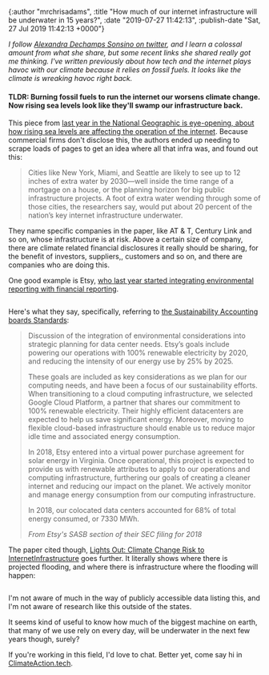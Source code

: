 

{:author "mrchrisadams", :title "How much of our internet infrastructure will be underwater in 15 years?", :date "2019-07-27 11:42:13", :publish-date "Sat, 27 Jul 2019 11:42:13 +0000"}



<!-- content below -->

<!-- wp:paragraph -->
<p><em>I follow <a href="https://twitter.com/iotwatch">Alexandra Dechamps Sonsino on twitter</a>, and I learn a colossal amount from what she share, but some recent links she shared really got me thinking. I've written previously about how tech and the internet plays havoc with our climate because it relies on fossil fuels. It looks like the climate is wreaking havoc right back.</em></p>
<!-- /wp:paragraph -->

<!-- wp:heading {"level":4} -->
<h4>TLDR: Burning fossil fuels to run the internet our worsens climate change. Now rising sea levels look like they'll swamp our infrastructure back.</h4>
<!-- /wp:heading -->

<!-- wp:paragraph -->
<p>This piece from <a href="https://www.nationalgeographic.com/science/2018/07/news-internet-underwater-sea-level-rise/">last year in the National Geographic is eye-opening, about how rising sea levels are affecting the operation of the internet</a>. Because commercial firms don't disclose this, the authors ended up needing to scrape loads of pages to get an idea where all that infra was, and found out this:</p>
<!-- /wp:paragraph -->

<!-- wp:quote -->
<blockquote class="wp-block-quote"><p>Cities like New York, Miami, and Seattle are likely to see up to 12 inches of extra water by 2030—well inside the time range of a mortgage on a house, or the planning horizon for big public infrastructure projects. A foot of extra water wending through some of those cities, the researchers say, would put about 20 percent of the nation’s key internet infrastructure underwater.</p></blockquote>
<!-- /wp:quote -->

<!-- wp:paragraph -->
<p>They name specific companies in the paper, like AT &amp; T, Century Link and so on, whose infrastructure is at risk. Above a certain size of company, there are climate related financial disclosures it really should be sharing, for the benefit of investors, suppliers,, customers and so on, and there are companies who are doing this.</p>
<!-- /wp:paragraph -->

<!-- wp:paragraph -->
<p>One good example is Etsy, <a href="https://medium.com/etsy-impact/why-etsy-is-integrating-our-sustainability-reporting-with-our-financial-reporting-b137c449271a">who last year started integrating environmental reporting with financial reporting</a>.</p>
<!-- /wp:paragraph -->

<!-- wp:image {"id":3735,"sizeSlug":"large"} -->
<figure class="wp-block-image size-large"><img src="https://mrchrisadamsblog.files.wordpress.com/2019/07/screenshot-2019-07-27-at-13.28.58.png" alt="" class="wp-image-3735" /></figure>
<!-- /wp:image -->

<!-- wp:paragraph -->
<p>Here's what they say, specifically, referring to <a href="https://www.sasb.org/">the Sustainability Accounting boards Standards</a>:</p>
<!-- /wp:paragraph -->

<!-- wp:quote -->
<blockquote class="wp-block-quote"><p>Discussion of the integration of environmental considerations into strategic planning for data center needs. Etsy’s goals include powering our operations with 100% renewable electricity by 2020, and reducing the intensity of our energy use by 25% by 2025.</p><p>These goals are included as key considerations as we plan for our computing needs, and have been a focus of our sustainability efforts. When transitioning to a cloud computing infrastructure, we selected Google Cloud Platform, a partner that shares our commitment to 100% renewable electricity. Their highly efficient datacenters are expected to help us save significant energy. Moreover, moving to flexible cloud-based infrastructure should enable us to reduce major idle time and associated energy consumption.</p><p>In 2018, Etsy entered into a virtual power purchase agreement for solar energy in Virginia. Once operational, this project is expected to provide us with renewable attributes to apply to our operations and computing infrastructure, furthering our goals of creating a cleaner internet and reducing our impact on the planet. We actively monitor and manage energy consumption from our computing infrastructure.</p><p>In 2018, our colocated data centers accounted for 68% of total energy consumed, or 7330 MWh.</p><cite>From Etsy's SASB section of their SEC filing for 2018</cite></blockquote>
<!-- /wp:quote -->

<!-- wp:paragraph -->
<p>The paper cited though, <a href="http://pages.cs.wisc.edu/~pb/anrw18_final.pdf">Lights Out: Climate Change Risk to InternetInfrastructure</a> goes further. It literally shows where there is projected flooding, and where there is infrastructure where the flooding will happen:</p>
<!-- /wp:paragraph -->

<!-- wp:image {"id":3736,"sizeSlug":"large"} -->
<figure class="wp-block-image size-large"><img src="https://mrchrisadamsblog.files.wordpress.com/2019/07/screenshot-2019-07-27-at-12.24.56.png" alt="" class="wp-image-3736" /></figure>
<!-- /wp:image -->

<!-- wp:paragraph -->
<p>I'm not aware of much in the way of publicly accessible data listing this, and I'm not aware of research like this outside of the states.</p>
<!-- /wp:paragraph -->

<!-- wp:paragraph -->
<p>It seems kind of useful to know how much of the biggest machine on earth, that many of we use rely on every day, will be underwater in the next few years though, surely?</p>
<!-- /wp:paragraph -->

<!-- wp:paragraph -->
<p>If you're working in this field, I'd love to chat. Better yet, come say hi in <a href="http://climateaction.tech/">ClimateAction.tech</a>.</p>
<!-- /wp:paragraph -->

<!-- wp:paragraph -->
<p></p>
<!-- /wp:paragraph -->

